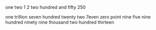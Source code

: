 one
two
1
2
two hundred and fifty
250

one trillion
seven hundred twenty two
7even
zero point nine five
nine hundred ninety nine thousand two hundred thirteen
